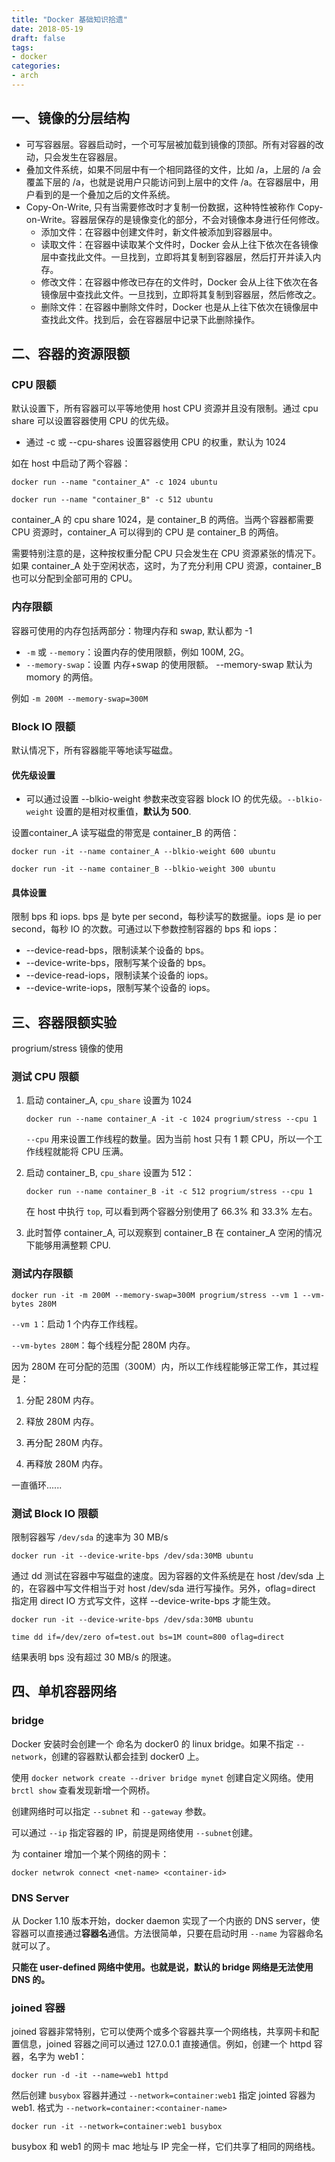 ```yaml
---
title: "Docker 基础知识拾遗"
date: 2018-05-19
draft: false
tags:
- docker
categories:
- arch
---
```



## 一、镜像的分层结构

- 可写容器层。容器启动时，一个可写层被加载到镜像的顶部。所有对容器的改动，只会发生在容器层。
- 叠加文件系统，如果不同层中有一个相同路径的文件，比如 /a，上层的 /a 会覆盖下层的 /a，也就是说用户只能访问到上层中的文件 /a。在容器层中，用户看到的是一个叠加之后的文件系统。
- Copy-On-Write, 只有当需要修改时才复制一份数据，这种特性被称作 Copy-on-Write。容器层保存的是镜像变化的部分，不会对镜像本身进行任何修改。
	- 添加文件：在容器中创建文件时，新文件被添加到容器层中。
	- 读取文件：在容器中读取某个文件时，Docker 会从上往下依次在各镜像层中查找此文件。一旦找到，立即将其复制到容器层，然后打开并读入内存。
	- 修改文件：在容器中修改已存在的文件时，Docker 会从上往下依次在各镜像层中查找此文件。一旦找到，立即将其复制到容器层，然后修改之。
	- 删除文件：在容器中删除文件时，Docker 也是从上往下依次在镜像层中查找此文件。找到后，会在容器层中记录下此删除操作。

## 二、容器的资源限额

### CPU 限额

默认设置下，所有容器可以平等地使用 host CPU 资源并且没有限制。通过 cpu share 可以设置容器使用 CPU 的优先级。

- 通过 -c 或 --cpu-shares 设置容器使用 CPU 的权重，默认为 1024

如在 host 中启动了两个容器：

```
docker run --name "container_A" -c 1024 ubuntu

docker run --name "container_B" -c 512 ubuntu
```

container_A 的 cpu share 1024，是 container_B 的两倍。当两个容器都需要 CPU 资源时，container_A 可以得到的 CPU 是 container_B 的两倍。

需要特别注意的是，这种按权重分配 CPU 只会发生在 CPU 资源紧张的情况下。如果 container_A 处于空闲状态，这时，为了充分利用 CPU 资源，container_B 也可以分配到全部可用的 CPU。

### 内存限额

容器可使用的内存包括两部分：物理内存和 swap, 默认都为 -1

- `-m` 或 `--memory`：设置内存的使用限额，例如 100M, 2G。
- `--memory-swap`：设置 内存+swap 的使用限额。 --memory-swap 默认为 momory 的两倍。

例如 `-m 200M --memory-swap=300M`



### Block IO 限额

默认情况下，所有容器能平等地读写磁盘。

#### 优先级设置

- 可以通过设置 --blkio-weight 参数来改变容器 block IO 的优先级。`--blkio-weight` 设置的是相对权重值，**默认为 500**. 

设置container_A 读写磁盘的带宽是 container_B 的两倍：

```
docker run -it --name container_A --blkio-weight 600 ubuntu   
	
docker run -it --name container_B --blkio-weight 300 ubuntu
```
#### 具体设置

限制 bps 和 iops. bps 是 byte per second，每秒读写的数据量。iops 是 io per second，每秒 IO 的次数。可通过以下参数控制容器的 bps 和 iops：

- --device-read-bps，限制读某个设备的 bps。
- --device-write-bps，限制写某个设备的 bps。
- --device-read-iops，限制读某个设备的 iops。
- --device-write-iops，限制写某个设备的 iops。

## 三、容器限额实验

progrium/stress 镜像的使用

### 测试 CPU 限额

1. 启动 container_A, `cpu_share` 设置为 1024
	
	```
	docker run --name container_A -it -c 1024 progrium/stress --cpu 1
	```
	`--cpu` 用来设置工作线程的数量。因为当前 host 只有 1 颗 CPU，所以一个工作线程就能将 CPU 压满。
	
2. 启动 container_B, `cpu_share` 设置为 512：

	```
	docker run --name container_B -it -c 512 progrium/stress --cpu 1
	```
	
	在 host 中执行 `top`, 可以看到两个容器分别使用了 66.3% 和 33.3% 左右。
	
4. 此时暂停 container_A, 可以观察到 container_B 在 container_A 空闲的情况下能够用满整颗 CPU.


### 测试内存限额

```
docker run -it -m 200M --memory-swap=300M progrium/stress --vm 1 --vm-bytes 280M
```

`--vm 1`：启动 1 个内存工作线程。

`--vm-bytes 280M`：每个线程分配 280M 内存。

因为 280M 在可分配的范围（300M）内，所以工作线程能够正常工作，其过程是：

1. 分配 280M 内存。

2. 释放 280M 内存。

3. 再分配 280M 内存。

4. 再释放 280M 内存。

一直循环......

### 测试 Block IO 限额

限制容器写 `/dev/sda` 的速率为 30 MB/s

```
docker run -it --device-write-bps /dev/sda:30MB ubuntu
```

通过 dd 测试在容器中写磁盘的速度。因为容器的文件系统是在 host /dev/sda 上的，在容器中写文件相当于对 host /dev/sda 进行写操作。另外，oflag=direct 指定用 direct IO 方式写文件，这样 --device-write-bps 才能生效。

```
docker run -it --device-write-bps /dev/sda:30MB ubuntu
```

```
time dd if=/dev/zero of=test.out bs=1M count=800 oflag=direct
```

结果表明 bps 没有超过 30 MB/s 的限速。

## 四、单机容器网络

### bridge

Docker 安装时会创建一个 命名为 docker0 的 linux bridge。如果不指定 `--network`，创建的容器默认都会挂到 docker0 上。

使用 `docker network create --driver bridge mynet` 创建自定义网络。使用 `brctl show` 查看发现新增一个网桥。

创建网络时可以指定 `--subnet` 和 `--gateway` 参数。


可以通过 `--ip` 指定容器的 IP，前提是网络使用 `--subnet`创建。


为 container 增加一个某个网络的网卡：

`docker netwrok connect <net-name> <container-id>`

### DNS Server

从 Docker 1.10 版本开始，docker daemon 实现了一个内嵌的 DNS server，使容器可以直接通过**容器名**通信。方法很简单，只要在启动时用 `--name` 为容器命名就可以了。

**只能在 user-defined 网络中使用。也就是说，默认的 bridge 网络是无法使用 DNS 的。**

### joined 容器

joined 容器非常特别，它可以使两个或多个容器共享一个网络栈，共享网卡和配置信息，joined 容器之间可以通过 127.0.0.1 直接通信。例如，创建一个 httpd 容器，名字为 web1：

```
docker run -d -it --name=web1 httpd
```

然后创建 `busybox` 容器并通过 `--network=container:web1` 指定 jointed 容器为 web1. 格式为 `--network=container:<container-name>`

```
docker run -it --network=container:web1 busybox
```

busybox 和 web1 的网卡 mac 地址与 IP 完全一样，它们共享了相同的网络栈。


